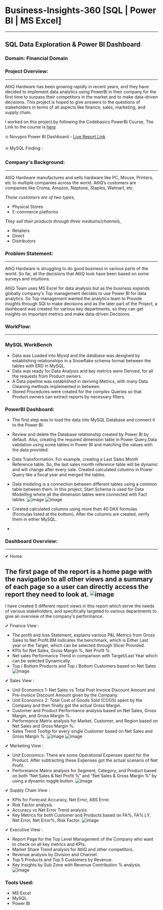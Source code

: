 # Business-Insights-360 [SQL | Power BI | MS Excel]
---
## SQL Data Exploration & Power BI Dashboard
### Domain: Financial Domain
### Project Overview:
--- 
AtliQ Hardware has been growing rapidly in recent years, and they have decided to implement data analytics using PowerBi in their company for the first time to surpass their competitors in the market and to make data-driven decisions. This project is hoped to give answers to the questions of stakeholders in terms of all aspects like finance, sales, marketing, and supply chain.

I worked on this project by following the Codebasics PowerBi Course, The Link to the course is [here](https://codebasics.io/courses/power-bi-data-analysis-with-end-to-end-project)

❇️ Novypro Power BI Dashboard - [Live Report Link](https://www.novypro.com/project/business-insight---360)

❇️ MySQL Finding - 

### Company's Background:
---
AtliQ Hardware manufactures and sells hardware like PC, Mouse, Printers, etc to multiple companies across the world. AtliQ’s customers are companies like Croma, Amazon, Neptune, Staples, Walmart, etc.

*These customers are of two types,*
- Physical Stores 
- E-commerce platforms

*They sell their products through three mediums/channels,*
- Retailers
- Direct
- Distributors

### Problem Statement:
--- 
AtliQ Hardware is struggling to do good business in various parts of the world. So far, all the decisions that AtliQ took have been based on some surveys and intuitions.

AtliQ Team uses MS Excel for data analysis but as the business expands globally company's Top management decides to use Power BI for data analytics. So Top management wanted the analytics team to Provide insights through SQl to make decisions and as the later part of the Project, a dashboard was created for various key departments, so they can get insights on important metrics and make data-driven Decisions.

### WorkFlow:
---
### MySQL WorkBench
- Data was Loaded into Mysql and the database was designed by establishing relationships in a Snowflake schema format between the tables with ERD in MySQL.
- Data was ready for Data Analysis and key metrics were Derived, for all the requests from Product owners.
- A Data pipeline was established in deriving Metrics, with many Data Cleaning methods implemented in between.
- Stored Procedures were created for the complex Queries so that Product owners can extract reports by necessary filters.

### PowerBI Dashboard:
- The first step was to load the data into MySQL Database and connect it to the Power BI. 
- Review and delete the Database relationship created by Power BI by default. Also, creating the required dimension table in Power Query.Data validation using some tables in Power BI and matching the values with the data provided.
- Data Transformation. For example, creating a Last Sales Month Reference table. So, the last sales month reference table will be dynamic and will change after every sale. Created calculated columns in Power Query like a fiscal year and merged the tables.
- Data modeling is a connection between different tables using a common table between them. In this project, Start Schema is used for Data Modelling where all the dimension tables were connected with Fact tables.
![image](https://github.com/arun10ak/Business-Insights-360/assets/117892039/c5b0c1a1-7f51-4e54-9236-0cb8f560782b)
![image](https://github.com/arun10ak/Business-Insights-360/assets/117892039/c26b7516-1dbb-48aa-a47a-e2f06ecdf82f)

- Created calculated columns using more than 40 DAX formulas (Formulas listed at the bottom). After the columns are created, verify them in either MySQL.
- 
### Dashboard Overview:
---
✔ Home:

The first page of the report is a home page with the navigation to all other views and a summary of each page so a user can directly access the report they need to look at.
![image](https://github.com/arun10ak/Business-Insights-360/assets/117892039/bed29a7a-82ed-4d4d-b6d6-5fc35887251d)
---

I have created 5 different report views in this report which serve the needs of various stakeholders, and specifically targeted to various departments to give an overview of the company's performance.

✔ Finance View :

- The profit and loss Statement, explains various P&L Metrics from Gross Sales to Net Profit.BM indicates the benchmark, which is Either Last year or the Target, which can be selected through Slicer Provided.
- KPIs for Net Sales, Gross Margin %, Net Profit %.
- Net sales Performance Trend in comparison with Target/Last Year which can be selected Dynamically.
- Top / Bottom Products and Top / Bottom Customers based on Net Sales
  ![image](https://github.com/arun10ak/Business-Insights-360/assets/117892039/321f8881-e9e7-474c-8e28-436a04248100)

✔ Sales View :

- Unit Economics 1: Net Sales vs Total Post Invoice Discount Amount and Pre-Invoice Discount Amount given by the Company.
- Unit Economics 2: Total Cost of Goods Sold (COGS) spent by the Company and then finally got the actual Gross Margin.
- Customer and Product Performance analysis based on Net Sales, Gross Margin, and Gross Margin %.
- Performance Matrix analysis for Market, Customer, and Region based on Net Sales and Gross Margin %.
- Sales Trend Tooltip for every single Customer based on Net Sales and Gross Margin %.
![image](https://github.com/arun10ak/Business-Insights-360/assets/117892039/5166a159-01ee-47c4-ac91-a4ec412660dc)
![image](https://github.com/arun10ak/Business-Insights-360/assets/117892039/3b2cc835-28d5-4cc4-a94e-7b15eb97f3b7)

✔ Marketing View :

- Unit Economics: There are some Operational Expenses spent for the Product. After subtracting these Expenses got the actual scenario of Net Profit.
- Performance Matrix analysis for Segment, Category, and Product based on both “Net Sales & Net Profit %” and “Net Sales & Gross Margin %” by using a dynamic toggle button.
![image](https://github.com/arun10ak/Business-Insights-360/assets/117892039/6ef1f022-b036-4cdb-a286-1992b33e2c92)

✔ Supply Chain View :

- KPIs for Forecast Accuracy, Net Error, ABS Error.
- Risk Factor analysis.
- Accuracy vs Net Error Trend analysis.
- Key Metrics for both Customer and Products based on FA%, FA% LY, Net Error, Net Error%, Risk Factor.
  ![image](https://github.com/arun10ak/Business-Insights-360/assets/117892039/226525df-ab9b-4112-bc5b-66c2fa769a52)

✔ Executive View :

- Report Page for the Top Level Management of the Company who want to check on all key metrics and KPIs.
- Market Share Trend analysis for AtliQ and other competitors.
- Revenue analysis by Division and Channel.
- Top 5 Products and Top 5 Customers by Revenue.
- Key Insights by Sub Zone with Revenue Contribution % analysis.
![image](https://github.com/arun10ak/Business-Insights-360/assets/117892039/ece6bb19-c89d-4334-9c87-a0a8de5480a0)




### Tools Used:
- MS Excel
- MySQL
- Power BI
  




